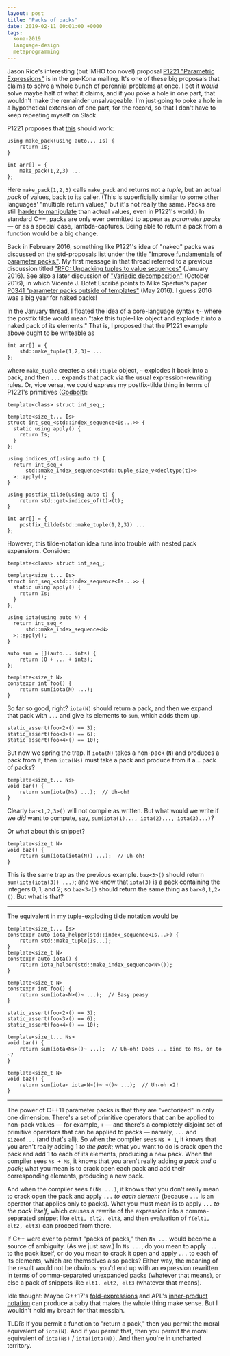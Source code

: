 ```yaml
---
layout: post
title: "Packs of packs"
date: 2019-02-11 00:01:00 +0000
tags:
  kona-2019
  language-design
  metaprogramming
---
```


Jason Rice's interesting (but IMHO too novel) proposal
[P1221 "Parametric Expressions"](http://www.open-std.org/jtc1/sc22/wg21/docs/papers/2019/p1221r1.html)
is in the pre-Kona mailing. It's one of these big proposals that claims to solve a whole
bunch of perennial problems at once. I bet it _would_ solve maybe half of what it claims,
and if you poke a hole in one part, that wouldn't make the remainder unsalvageable.
I'm just going to poke a hole in a hypothetical extension of one part, for the record,
so that I don't have to keep repeating myself on Slack.

P1221 proposes that [this](https://godbolt.org/z/g2xkMb) should work:

    using make_pack(using auto... Is) {
        return Is;
    }

    int arr[] = {
        make_pack(1,2,3) ...
    };

Here `make_pack(1,2,3)` calls `make_pack` and returns not a _tuple_, but an actual _pack_ of
values, back to its caller.
(This is superficially similar to some other languages'
"multiple return values," but it's not really the same. Packs are still
[harder to manipulate](https://godbolt.org/z/6vkmJo)
than actual values, even in P1221's world.) In standard C++, packs are only ever permitted
to appear as _parameter packs_ — or as a special case, lambda-captures. Being able to
return a pack from a function would be a big change.

Back in February 2016, something like P1221's idea of "naked" packs was discussed on the
std-proposals list under the title
["Improve fundamentals of parameter packs."](https://groups.google.com/a/isocpp.org/forum/#!topic/std-proposals/ajLcDl8GbpA).
My first message in that thread referred to a previous discussion
titled ["RFC: Unpacking tuples to value sequences"](https://groups.google.com/a/isocpp.org/d/topic/std-proposals/KW2FcaRAasc/discussion)
(January 2016).
See also a later discussion of ["Variadic decomposition"](https://groups.google.com/a/isocpp.org/d/topic/std-proposals/5-PGd0AptEs/discussion)
(October 2016), in which Vicente J. Botet Escribá points to Mike Spertus's paper
[P0341 "parameter packs outside of templates"](http://www.open-std.org/jtc1/sc22/wg21/docs/papers/2016/p0341r0.html)
(May 2016). I guess 2016 was a big year for naked packs!

In the January thread, I floated the idea of a core-language syntax `t~` where the postfix
tilde would mean "take this tuple-like object and explode it into a naked pack of its elements."
That is, I proposed that the P1221 example above ought to be writeable as

    int arr[] = {
        std::make_tuple(1,2,3)~ ...
    };

where `make_tuple` creates a `std::tuple` object, `~` explodes it back into a pack, and then
`...` expands that pack via the usual expression-rewriting rules.
Or, vice versa, we could express my postfix-tilde thing in terms of P1221's primitives
([Godbolt](https://godbolt.org/z/hmB7IE)):

    template<class> struct int_seq_;

    template<size_t... Is>
    struct int_seq_<std::index_sequence<Is...>> {
      static using apply() {
        return Is;
      }
    };

    using indices_of(using auto t) {
      return int_seq_<
          std::make_index_sequence<std::tuple_size_v<decltype(t)>>
      >::apply();
    }

    using postfix_tilde(using auto t) {
        return std::get<indices_of(t)>(t);
    }

    int arr[] = {
        postfix_tilde(std::make_tuple(1,2,3)) ...
    };

However, this tilde-notation idea runs into trouble with nested pack expansions. Consider:

    template<class> struct int_seq_;

    template<size_t... Is>
    struct int_seq_<std::index_sequence<Is...>> {
      static using apply() {
        return Is;
      }
    };

    using iota(using auto N) {
      return int_seq_<
          std::make_index_sequence<N>
      >::apply();
    }

    auto sum = [](auto... ints) {
        return (0 + ... + ints);
    };

    template<size_t N>
    constexpr int foo() {
        return sum(iota(N) ...);
    }

So far so good, right? `iota(N)` should return a pack, and then we expand that pack with `...` and
give its elements to `sum`, which adds them up.

    static_assert(foo<2>() == 3);
    static_assert(foo<3>() == 6);
    static_assert(foo<4>() == 10);

But now we spring the trap. If `iota(N)` takes a non-pack (`N`) and produces a pack from it,
then `iota(Ns)` must take a pack and produce from it a... pack of packs?

    template<size_t... Ns>
    void bar() {
        return sum(iota(Ns) ...);  // Uh-oh!
    }

Clearly `bar<1,2,3>()` will not compile as written. But what would we write if we _did_ want to
compute, say, `sum(iota(1)..., iota(2)..., iota(3)...)`?

Or what about this snippet?

    template<size_t N>
    void baz() {
        return sum(iota(iota(N)) ...);  // Uh-oh!
    }

This is the same trap as the previous example. `baz<3>()` should return `sum(iota(iota(3)) ...)`;
and we know that `iota(3)` is a pack containing the integers 0, 1, and 2; so `baz<3>()` should
return the same thing as `bar<0,1,2>()`. But what is that?

----

The equivalent in my tuple-exploding tilde notation would be

    template<size_t... Is>
    constexpr auto iota_helper(std::index_sequence<Is...>) {
        return std::make_tuple(Is...);
    }
    template<size_t N>
    constexpr auto iota() {
        return iota_helper(std::make_index_sequence<N>());
    }

    template<size_t N>
    constexpr int foo() {
        return sum(iota<N>()~ ...);  // Easy peasy
    }

    static_assert(foo<2>() == 3);
    static_assert(foo<3>() == 6);
    static_assert(foo<4>() == 10);

    template<size_t... Ns>
    void bar() {
        return sum(iota<Ns>()~ ...);  // Uh-oh! Does ... bind to Ns, or to ~?
    }

    template<size_t N>
    void baz() {
        return sum(iota< iota<N>()~ >()~ ...);  // Uh-oh x2!
    }

----

The power of C++11 parameter packs is that they are "vectorized" in only one dimension.
There's a set of primitive operators that can be applied to non-pack values — for example, `+` —
and there's a completely disjoint set of primitive operators that can be applied to packs —
namely, `...` and `sizeof...` (and that's all). So when the compiler sees `Ns + 1`, it knows
that you aren't really adding 1 _to the pack_; what you want to do is crack open the pack and
add 1 to each of its elements, producing a new pack. When the compiler sees `Ns + Ms`, it knows
that you aren't really adding _a pack and a pack_; what you mean is to crack open each pack
and add their corresponding elements, producing a new pack.

And when the compiler sees `f(Ns ...)`, it knows that you don't really mean to crack open the pack
and apply `...` _to each element_ (because `...` is an operator that applies only to packs).
What you must mean is to apply `...` _to the pack itself_, which causes a rewrite of the expression
into a comma-separated snippet like `elt1, elt2, elt3`, and then evaluation of `f(elt1, elt2, elt3)`
can proceed from there.

If C++ were ever to permit "packs of packs," then `Ns ...` would become a source of ambiguity.
(As we just saw.)
In `Ns ...`, do you mean to apply `...` to the pack itself, or do you mean to crack it open
and apply `...` to each of its elements, which are themselves also packs?
Either way, the meaning of the result would not be obvious: you'd end up with an expression rewritten
in terms of comma-separated unexpanded packs (whatever that means),
or else a pack of snippets like `elt1, elt2, elt3` (whatever that means).

Idle thought: Maybe C++17's [fold-expressions](https://en.cppreference.com/w/cpp/language/fold) and
APL's [inner-product notation](https://aplwiki.com/LearnApl/AplOperators)
can produce a baby that makes the whole thing make sense.
But I wouldn't hold my breath for that messiah.

TLDR: If you permit a function to "return a pack," then you permit the moral equivalent of `iota(N)`.
And if you permit that, then you permit the moral equivalent of `iota(Ns)` / `iota(iota(N))`.
And then you're in uncharted territory.
